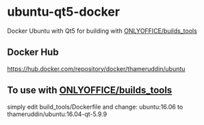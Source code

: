 # ubuntu-qt5-docker
Docker Ubuntu with Qt5 for building with [ONLYOFFICE/builds_tools](https://github.com/ONLYOFFICE/build_tools)

## Docker Hub
https://hub.docker.com/repository/docker/thameruddin/ubuntu

## To use with [ONLYOFFICE/builds_tools](https://github.com/ONLYOFFICE/build_tools)
simply edit build_tools/Dockerfile and change:
ubuntu:16.06
to
thameruddin/ubuntu:16.04-qt-5.9.9
